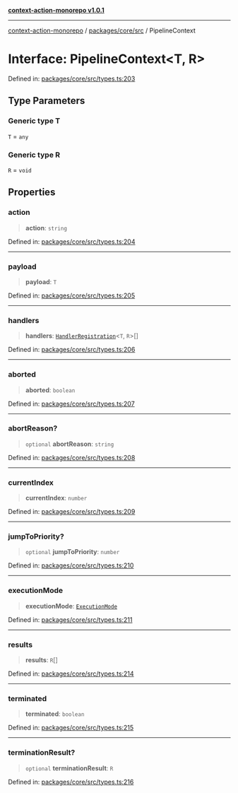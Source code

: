 [**context-action-monorepo v1.0.1**](../../../../README.md)

***

[context-action-monorepo](../../../../README.md) / [packages/core/src](../README.md) / PipelineContext

# Interface: PipelineContext\<T, R\>

Defined in: [packages/core/src/types.ts:203](https://github.com/mineclover/context-action/blob/08bf17d6ec1c09cfe0ffb9710189395df90c9772/packages/core/src/types.ts#L203)

## Type Parameters

### Generic type T

`T` = `any`

### Generic type R

`R` = `void`

## Properties

### action

> **action**: `string`

Defined in: [packages/core/src/types.ts:204](https://github.com/mineclover/context-action/blob/08bf17d6ec1c09cfe0ffb9710189395df90c9772/packages/core/src/types.ts#L204)

***

### payload

> **payload**: `T`

Defined in: [packages/core/src/types.ts:205](https://github.com/mineclover/context-action/blob/08bf17d6ec1c09cfe0ffb9710189395df90c9772/packages/core/src/types.ts#L205)

***

### handlers

> **handlers**: [`HandlerRegistration`](HandlerRegistration.md)\<`T`, `R`\>[]

Defined in: [packages/core/src/types.ts:206](https://github.com/mineclover/context-action/blob/08bf17d6ec1c09cfe0ffb9710189395df90c9772/packages/core/src/types.ts#L206)

***

### aborted

> **aborted**: `boolean`

Defined in: [packages/core/src/types.ts:207](https://github.com/mineclover/context-action/blob/08bf17d6ec1c09cfe0ffb9710189395df90c9772/packages/core/src/types.ts#L207)

***

### abortReason?

> `optional` **abortReason**: `string`

Defined in: [packages/core/src/types.ts:208](https://github.com/mineclover/context-action/blob/08bf17d6ec1c09cfe0ffb9710189395df90c9772/packages/core/src/types.ts#L208)

***

### currentIndex

> **currentIndex**: `number`

Defined in: [packages/core/src/types.ts:209](https://github.com/mineclover/context-action/blob/08bf17d6ec1c09cfe0ffb9710189395df90c9772/packages/core/src/types.ts#L209)

***

### jumpToPriority?

> `optional` **jumpToPriority**: `number`

Defined in: [packages/core/src/types.ts:210](https://github.com/mineclover/context-action/blob/08bf17d6ec1c09cfe0ffb9710189395df90c9772/packages/core/src/types.ts#L210)

***

### executionMode

> **executionMode**: [`ExecutionMode`](../type-aliases/ExecutionMode.md)

Defined in: [packages/core/src/types.ts:211](https://github.com/mineclover/context-action/blob/08bf17d6ec1c09cfe0ffb9710189395df90c9772/packages/core/src/types.ts#L211)

***

### results

> **results**: `R`[]

Defined in: [packages/core/src/types.ts:214](https://github.com/mineclover/context-action/blob/08bf17d6ec1c09cfe0ffb9710189395df90c9772/packages/core/src/types.ts#L214)

***

### terminated

> **terminated**: `boolean`

Defined in: [packages/core/src/types.ts:215](https://github.com/mineclover/context-action/blob/08bf17d6ec1c09cfe0ffb9710189395df90c9772/packages/core/src/types.ts#L215)

***

### terminationResult?

> `optional` **terminationResult**: `R`

Defined in: [packages/core/src/types.ts:216](https://github.com/mineclover/context-action/blob/08bf17d6ec1c09cfe0ffb9710189395df90c9772/packages/core/src/types.ts#L216)

